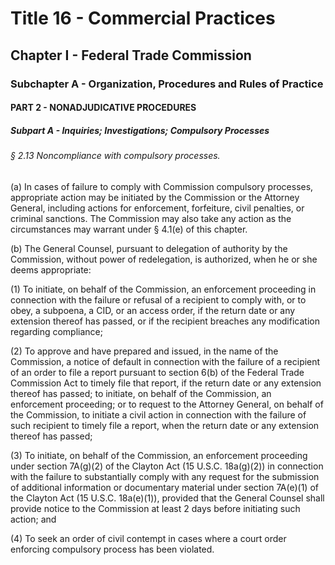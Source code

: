 
# Title 16 - Commercial Practices
## Chapter I - Federal Trade Commission
### Subchapter A - Organization, Procedures and Rules of Practice
#### PART 2 - NONADJUDICATIVE PROCEDURES
##### Subpart A - Inquiries; Investigations; Compulsory Processes
###### § 2.13 Noncompliance with compulsory processes.

(a) In cases of failure to comply with Commission compulsory processes, appropriate action may be initiated by the Commission or the Attorney General, including actions for enforcement, forfeiture, civil penalties, or criminal sanctions. The Commission may also take any action as the circumstances may warrant under § 4.1(e) of this chapter.

(b) The General Counsel, pursuant to delegation of authority by the Commission, without power of redelegation, is authorized, when he or she deems appropriate:

(1) To initiate, on behalf of the Commission, an enforcement proceeding in connection with the failure or refusal of a recipient to comply with, or to obey, a subpoena, a CID, or an access order, if the return date or any extension thereof has passed, or if the recipient breaches any modification regarding compliance;

(2) To approve and have prepared and issued, in the name of the Commission, a notice of default in connection with the failure of a recipient of an order to file a report pursuant to section 6(b) of the Federal Trade Commission Act to timely file that report, if the return date or any extension thereof has passed; to initiate, on behalf of the Commission, an enforcement proceeding; or to request to the Attorney General, on behalf of the Commission, to initiate a civil action in connection with the failure of such recipient to timely file a report, when the return date or any extension thereof has passed;

(3) To initiate, on behalf of the Commission, an enforcement proceeding under section 7A(g)(2) of the Clayton Act (15 U.S.C. 18a(g)(2)) in connection with the failure to substantially comply with any request for the submission of additional information or documentary material under section 7A(e)(1) of the Clayton Act (15 U.S.C. 18a(e)(1)), provided that the General Counsel shall provide notice to the Commission at least 2 days before initiating such action; and

(4) To seek an order of civil contempt in cases where a court order enforcing compulsory process has been violated.
